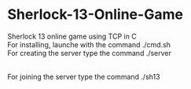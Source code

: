 # Sherlock-13-Online-Game
Sherlock 13 online game using TCP in C    
For installing, launche with the command ./cmd.sh    
For creating the server type the command ./server <Main server port>    
For joining the server type the command ./sh13 <Main server ip address> <Main server port> <Client ip address> <Client port> <player name>  
